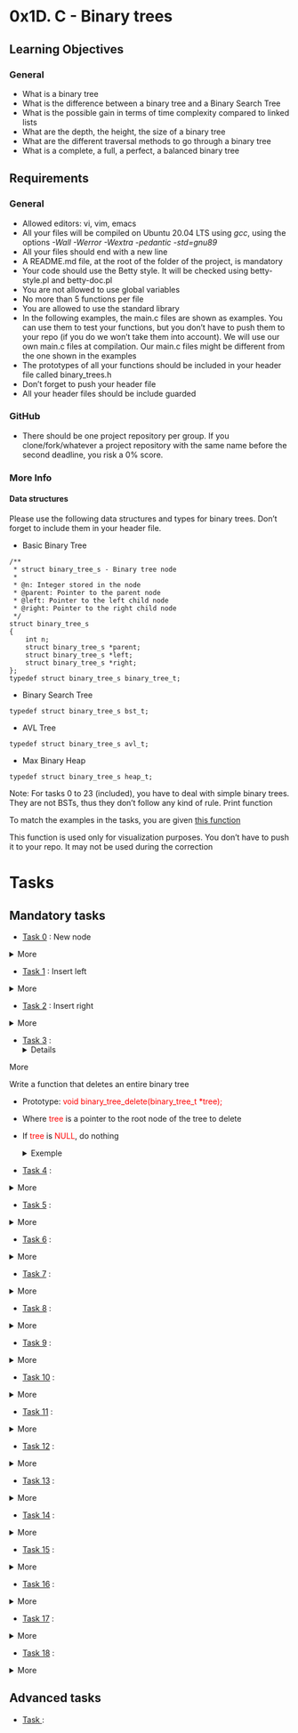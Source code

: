 # 0x1D. C - Binary trees

## Learning Objectives

### General

* What is a binary tree
* What is the difference between a binary tree and a Binary Search Tree
* What is the possible gain in terms of time complexity compared to linked lists
* What are the depth, the height, the size of a binary tree
* What are the different traversal methods to go through a binary tree
* What is a complete, a full, a perfect, a balanced binary tree

## Requirements

### General

* Allowed editors: vi, vim, emacs
* All your files will be compiled on Ubuntu 20.04 LTS using _gcc_, using the options _-Wall -Werror -Wextra -pedantic -std=gnu89_
* All your files should end with a new line
* A README.md file, at the root of the folder of the project, is mandatory
* Your code should use the Betty style. It will be checked using betty-style.pl and betty-doc.pl
* You are not allowed to use global variables
* No more than 5 functions per file
* You are allowed to use the standard library
* In the following examples, the main.c files are shown as examples. You can use them to test your functions, but you don’t have to push them to your repo (if you do we won’t take them into account). We will use our own main.c files at compilation. Our main.c files might be different from the one shown in the examples
* The prototypes of all your functions should be included in your header file called binary_trees.h
* Don’t forget to push your header file
* All your header files should be include guarded

### GitHub

* There should be one project repository per group. If you clone/fork/whatever a project repository with the same name before the second deadline, you risk a 0% score.

### More Info

#### Data structures

Please use the following data structures and types for binary trees. Don’t forget to include them in your header file.

* Basic Binary Tree
```
/**
 * struct binary_tree_s - Binary tree node
 *
 * @n: Integer stored in the node
 * @parent: Pointer to the parent node
 * @left: Pointer to the left child node
 * @right: Pointer to the right child node
 */
struct binary_tree_s
{
    int n;
    struct binary_tree_s *parent;
    struct binary_tree_s *left;
    struct binary_tree_s *right;
};
typedef struct binary_tree_s binary_tree_t;
```

* Binary Search Tree
```
typedef struct binary_tree_s bst_t;
```

* AVL Tree
```
typedef struct binary_tree_s avl_t;
```

* Max Binary Heap
```
typedef struct binary_tree_s heap_t;
```

Note: For tasks 0 to 23 (included), you have to deal with simple binary trees. They are not BSTs, thus they don’t follow any kind of rule.
Print function

To match the examples in the tasks, you are given [this function](https://github.com/holbertonschool/0x1C.c)

This function is used only for visualization purposes. You don’t have to push it to your repo. It may not be used during the correction

# Tasks

## Mandatory tasks

* [Task 0](https://github.com/IMickisz/binary_trees/blob/main/0-binary_tree_node.c) : New node
<details>
<summary markdown="span">More</summary>

 Write a function that creates a binary tree node
 * Prototype: <font color="red">binary_tree_t *binary_tree_node(binary_tree_t *parent, int value);</font>
 * Where <font color="red">parent</font> is a pointer to the parent node of the node to create
 * And <font color="red">value</font> is the value to put in the new node
 * When created, a node does not have any child
 * Your function must return a pointer to the new node, or <font color="red">NULL</font> on failure

    <details>
    <summary markdown="span">Exemple</summary>
    
        alex@/tmp/binary_trees$ cat 0-main.c
        #include <stdlib.h>
        #include "binary_trees.h"
        
        /**
         * main - Entry point
         *
         * Return: Always 0 (Success)
         */
        int main(void)
        {
            binary_tree_t *root;
        
            root = binary_tree_node(NULL, 98);
        
            root->left = binary_tree_node(root, 12);
            root->left->left = binary_tree_node(root->left, 6);
            root->left->right = binary_tree_node(root->left, 16);
        
            root->right = binary_tree_node(root, 402);
            root->right->left = binary_tree_node(root->right, 256);
            root->right->right = binary_tree_node(root->right, 512);
        
            binary_tree_print(root);
            return (0);
        }
        alex@/tmp/binary_trees$ gcc -Wall -Wextra -Werror -pedantic binary_tree_print.c 0-main.c 0-binary_tree_node.c -o 0-node
        alex@/tmp/binary_trees$ ./0-node
               .-------(098)-------.
          .--(012)--.         .--(402)--.
        (006)     (016)     (256)     (512)
        alex@/tmp/binary_trees$
    </details>
</details>


* [Task 1](https://github.com/IMickisz/binary_trees/blob/main/1-binary_tree_insert_left.c) : Insert left
<details>
<summary markdown="span">More</summary>

 Write a function that inserts a node as the left-child of another node

 * Prototype: <font color="red">binary_tree_t *binary_tree_insert_left(binary_tree_t *parent, int value);</font>
 * Where <font color="red">parent</font> is a pointer to the node to insert the left-child in
 * And <font color="red">value</font> is the value to store in the new node
 * Your function must return a pointer to the created node, or <font color="red">NULL</font> on failure or if <font color="red">parent</font> is <font color="red">NULL</font>
 * If <font color="red">parent</font> already has a left-child, the new node must take its place, and the old left-child must be set as the left-child of the new node.
    
    <details>
    <summary markdown="span">Exemple</summary>
    
        alex@/tmp/binary_trees$ cat 1-main.c 
        #include <stdlib.h>
        #include <stdio.h>
        #include "binary_trees.h"
        
        /**
         * main - Entry point
         *
         * Return: Always 0 (Success)
         */
        int main(void)
        {
            binary_tree_t *root;

            root = binary_tree_node(NULL, 98);
            root->left = binary_tree_node(root, 12);
            root->right = binary_tree_node(root, 402);
            binary_tree_print(root);
            printf("\n");
            binary_tree_insert_left(root->right, 128);
            binary_tree_insert_left(root, 54);
            binary_tree_print(root);
            return (0);
        }
        alex@/tmp/binary_trees$ gcc -Wall -Wextra -Werror -pedantic binary_tree_print.c 1-main.c 1-binary_tree_insert_left.c 0-binary_tree_node.c -o 1-left
        alex@/tmp/binary_trees$ ./1-left
          .--(098)--.
        (012)     (402)
        
               .--(098)-------.
          .--(054)       .--(402)
        (012)          (128)                                            
        alex@/tmp/binary_trees$
    </details>
</details>


* [Task 2](https://github.com/IMickisz/binary_trees/blob/main/2-binary_tree_insert_right.c) : Insert right
<details>
<summary markdown="span">More</summary>
    
 Write a function that inserts a node as the right-child of another node

 * Prototype: <font color="red">binary_tree_t *binary_tree_insert_right(binary_tree_t *parent, int value);></font>
 * Where <font color="red">parent</font> is a pointer to the node to insert the right-child in
 * And <font color="red">value</font> is the value to store in the new node
 * Your function must return a pointer to the created node, or <font color="red">NULL</font> on failure or if parent is NULL
 * If <font color="red">parent</font> already has a right-child, the new node must take its place, and the old right-child must be set as the right-child of the new node.
    <details>
    <summary markdown="span">Exemple</summary>
    
        alex@/tmp/binary_trees$ cat 1-main.c 
        #include <stdlib.h>
        #include <stdio.h>
        #include "binary_trees.h"
        
        /**
         * main - Entry point
         *
         * Return: Always 0 (Success)
         */
        int main(void)
        {
            binary_tree_t *root;
        
            root = binary_tree_node(NULL, 98);
            root->left = binary_tree_node(root, 12);
            root->right = binary_tree_node(root, 402);
            binary_tree_print(root);
            printf("\n");
            binary_tree_insert_left(root->right, 128);
            binary_tree_insert_left(root, 54);
            binary_tree_print(root);
            return (0);
        }
        alex@/tmp/binary_trees$ gcc -Wall -Wextra -Werror -pedantic binary_tree_print.c 1-main.c 1-binary_tree_insert_left.c 0-binary_tree_node.c -o 1-left
        alex@/tmp/binary_trees$ ./1-left
          .--(098)--.
        (012)     (402)
        
               .--(098)-------.
          .--(054)       .--(402)
        (012)          (128)                                            
        alex@/tmp/binary_trees$
    </details>
</details>


* [Task 3](https://github.com/IMickisz/binary_trees/blob/main/3-binary_tree_delete.c) : <details>
<summary markdown="span">More</summary>

 Write a function that deletes an entire binary tree

 * Prototype: <font color="red">void binary_tree_delete(binary_tree_t *tree);</font>
 * Where <font color="red">tree</font> is a pointer to the root node of the tree to delete
 * If <font color="red">tree</font> is <font color="red">NULL</font>, do nothing
    <details>
    <summary markdown="span">Exemple</summary>
    
        alex@/tmp/binary_trees$ cat 3-main.c 
        #include <stdlib.h>
        #include <stdio.h>
        #include "binary_trees.h"
        
        /**
         * main - Entry point
         *
         * Return: Always 0 (Success)
         */
        int main(void)
        {
            binary_tree_t *root;
        
            root = binary_tree_node(NULL, 98);
            root->left = binary_tree_node(root, 12);
            root->right = binary_tree_node(root, 402);
            binary_tree_insert_right(root->left, 54);
            binary_tree_insert_right(root, 128);
            binary_tree_print(root);
            binary_tree_delete(root);
            return (0);
        }
        alex@/tmp/binary_trees$ gcc -Wall -Wextra -Werror -pedantic binary_tree_print.c 3-main.c 3-binary_tree_delete.c 0-binary_tree_node.c 2-binary_tree_insert_right.c -o 3-del
        alex@/tmp/binary_trees$ valgrind ./3-del
        ==13264== Memcheck, a memory error detector
        ==13264== Copyright (C) 2002-2013, and GNU GPL'd, by Julian Seward et al.
        ==13264== Using Valgrind-3.10.1 and LibVEX; rerun with -h for copyright info
        ==13264== Command: ./3-del
        ==13264== 
          .-------(098)--.
        (012)--.       (128)--.
             (054)          (402)
        ==13264== 
        ==13264== HEAP SUMMARY:
        ==13264==     in use at exit: 0 bytes in 0 blocks
        ==13264==   total heap usage: 9 allocs, 9 frees, 949 bytes allocated
        ==13264== 
        ==13264== All heap blocks were freed -- no leaks are possible
        ==13264== 
        ==13264== For counts of detected and suppressed errors, rerun with: -v
        ==13264== ERROR SUMMARY: 0 errors from 0 contexts (suppressed: 0 from 0)
        alex@/tmp/binary_trees$
    </details>
</details>


* [Task 4](https://github.com/IMickisz/binary_trees/blob/main/4-binary_tree_is_leaf.c) : 
<details>
<summary markdown="span">More</summary>

    <details>
    <summary markdown="span">Exemple</summary>
    
    </details>
</details>


* [Task 5](https://github.com/IMickisz/binary_trees/blob/main/5-binary_tree_is_root.c) : 
<details>
<summary markdown="span">More</summary>

    <details>
    <summary markdown="span">Exemple</summary>
    
    </details>
</details>


* [Task 6](https://github.com/IMickisz/binary_trees/blob/main/6-binary_tree_preorder.c) : 
<details>
<summary markdown="span">More</summary>

    <details>
    <summary markdown="span">Exemple</summary>
    
    </details>
</details>


* [Task 7](https://github.com/IMickisz/binary_trees/blob/main/7-binary_tree_inorder.c) : 
<details>
<summary markdown="span">More</summary>

    <details>
    <summary markdown="span">Exemple</summary>
    
    </details>
</details>


* [Task 8](https://github.com/IMickisz/binary_trees/blob/main/8-binary_tree_postorder.c) : 
<details>
<summary markdown="span">More</summary>
    
    <details>
    <summary markdown="span">Exemple</summary>
    
    </details>
</details>


* [Task 9](https://github.com/IMickisz/binary_trees/blob/main/9-binary_tree_height.c) :
<details>
<summary markdown="span">More</summary>

    <details>
    <summary markdown="span">Exemple</summary>
    
    </details>
</details>


* [Task 10](https://github.com/IMickisz/binary_trees/blob/main/10-binary_tree_depth.c) : 
<details>
<summary markdown="span">More</summary>

    <details>
    <summary markdown="span">Exemple</summary>
    
    </details>
</details>


* [Task 11](https://github.com/IMickisz/binary_trees/blob/main/11-binary_tree_size.c) : 
<details>
<summary markdown="span">More</summary>

    <details>
    <summary markdown="span">Exemple</summary>
    
    </details>
</details>


* [Task 12](https://github.com/IMickisz/binary_trees/blob/main/12-binary_tree_leaves.c) : 
<details>
<summary markdown="span">More</summary>
    
    <details>
    <summary markdown="span">Exemple</summary>
    
    </details>
</details>


* [Task 13](https://github.com/IMickisz/binary_trees/blob/main/13-binary_tree_nodes.c) : 
<details>
<summary markdown="span">More</summary>
    
    <details>
    <summary markdown="span">Exemple</summary>
    
    </details>
</details>


* [Task 14](https://github.com/IMickisz/binary_trees/blob/main/14-binary_tree_balance.c) : 
<details>
<summary markdown="span">More</summary>

    <details>
    <summary markdown="span">Exemple</summary>
    
    </details>
</details>


* [Task 15](https://github.com/IMickisz/binary_trees/blob/main/15-binary_tree_is_full.c) : 
<details>
<summary markdown="span">More</summary>

    <details>
    <summary markdown="span">Exemple</summary>
    
    </details>
</details>


* [Task 16](https://github.com/IMickisz/binary_trees/blob/main/16-binary_tree_is_perfect.c) : 
<details>
<summary markdown="span">More</summary>

    <details>
    <summary markdown="span">Exemple</summary>
    
    </details>
</details>


* [Task 17](https://github.com/IMickisz/binary_trees/blob/main/17-binary_tree_sibling.c) : 
<details>
<summary markdown="span">More</summary>

    <details>
    <summary markdown="span">Exemple</summary>
    
    </details>
</details>


* [Task 18](https://github.com/IMickisz/binary_trees/blob/main/18-binary_tree_uncle.c) : 
<details>
<summary markdown="span">More</summary>

    <details>
    <summary markdown="span">Exemple</summary>
    
    </details>
</details>

## Advanced tasks

* [Task ]() : 
```
```
